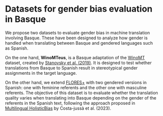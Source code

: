 # Datasets for gender bias evaluation in Basque
We propose two datasets to evaluate gender bias in machine translation involving Basque. These have been designed to analyze how gender is handled when translating between Basque and gendered languages such as Spanish. 

On the one hand, **WinoMTeus**, is a Basque adaptation of the [WinoMT](https://github.com/gabrielStanovsky/mt_gender) dataset, created by [Stanovsky et al. (2019)](https://arxiv.org/abs/1906.00591). It is designed to test whether translations from Basque to Spanish result in stereotypical gender assignments in the target language. 

On the other hand, we extend [FLORES+](https://huggingface.co/datasets/openlanguagedata/flores_plus/viewer/spa_Latn/devtest) with two gendered versions in Spanish: one with feminine referents and the other one with masculine referents. The objective of this dataset is to evaluate whether the translation quality varies when translating into Basque depending on the gender of the referents in the Spanish text, following the approach proposed in [Multilingual HolisticBias](https://aclanthology.org/2023.emnlp-main.874/) by Costa-jussà et al. (2023).
